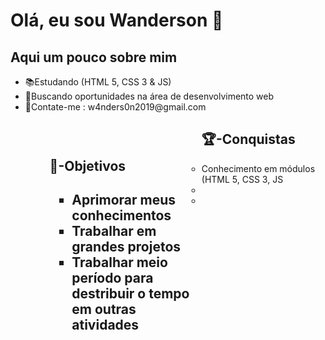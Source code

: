 # Olá, eu sou Wanderson 👋
<h2>Aqui um pouco sobre mim</h2>
<ul>
  <li>📚Estudando (HTML 5, CSS 3 & JS)</li>
  <li>👔Buscando oportunidades na área de desenvolvimento web</li>
  <li>🔔Contate-me : w4nders0n2019@gmail.com</li>
<ul>
<section style="width:50%; padding:15px; float:left;">
  <h1>🎯-Objetivos<h1>
  <ul>
  <li>Aprimorar meus conhecimentos</li>
  <li>Trabalhar em grandes projetos</li>
  <li>Trabalhar meio período para destribuir o tempo em outras atividades</li>
  </ul>
</section>
<section>
  <h1>🏆-Conquistas</h1>
  <li>Conhecimento em módulos (HTML 5, CSS 3, JS</li>
  <li></li>
  <li></li>

</section>
